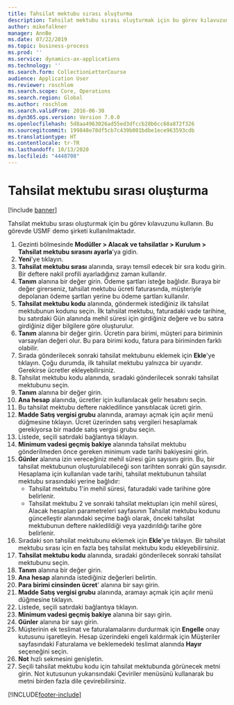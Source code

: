```yaml
---
title: Tahsilat mektubu sırası oluşturma
description: Tahsilat mektubu sırası oluşturmak için bu görev kılavuzunu kullanın.
author: mikefalkner
manager: AnnBe
ms.date: 07/22/2019
ms.topic: business-process
ms.prod: ''
ms.service: dynamics-ax-applications
ms.technology: ''
ms.search.form: CollectionLetterCourse
audience: Application User
ms.reviewer: roschlom
ms.search.scope: Core, Operations
ms.search.region: Global
ms.author: roschlom
ms.search.validFrom: 2016-06-30
ms.dyn365.ops.version: Version 7.0.0
ms.openlocfilehash: 5d8aa4963026ad55ed3dfccb28b6cc68a872f326
ms.sourcegitcommit: 199848e78df5cb7c439b001bdbe1ece963593cdb
ms.translationtype: HT
ms.contentlocale: tr-TR
ms.lasthandoff: 10/13/2020
ms.locfileid: "4448708"
---
```

# <a name="create-a-collection-letter-sequence"></a>Tahsilat mektubu sırası oluşturma

[!include [banner](../../includes/banner.md)]

Tahsilat mektubu sırası oluşturmak için bu görev kılavuzunu kullanın. Bu görevde USMF demo şirketi kullanılmaktadır.

1. Gezinti bölmesinde **Modüller > Alacak ve tahsilatlar > Kurulum > Tahsilat mektubu sırasını ayarla**'ya gidin.
2. **Yeni**'ye tıklayın.
3. **Tahsilat mektubu sırası** alanında, sırayı temsil edecek bir sıra kodu girin. Bir deftere nakil profili ayarladığınız zaman kullanılır.
4. **Tanım** alanına bir değer girin.  Ödeme şartları isteğe bağlıdır. Buraya bir değer girerseniz, tahsilat mektubu ücreti faturasında, müşteriyle depolanan ödeme şartları yerine bu ödeme şartları kullanılır.  
5. **Tahsilat mektubu kodu** alanında, göndermek istediğiniz ilk tahsilat mektubunun kodunu seçin. İlk tahsilat mektubu, faturadaki vade tarihine, bu satırdaki Gün alanında mehil süresi için girdiğiniz değere ve bu satıra girdiğiniz diğer bilgilere göre oluşturulur.  
6. **Tanım** alanına bir değer girin. Ücretin para birimi, müşteri para biriminin varsayılan değeri olur. Bu para birimi kodu, fatura para biriminden farklı olabilir.  
7. Sırada gönderilecek sonraki tahsilat mektubunu eklemek için **Ekle**'ye tıklayın. Çoğu durumda, ilk tahsilat mektubu yalnızca bir uyarıdır. Gerekirse ücretler ekleyebilirsiniz.  
8. Tahsilat mektubu kodu alanında, sıradaki gönderilecek sonraki tahsilat mektubunu seçin.
9. **Tanım** alanına bir değer girin.
10. **Ana hesap** alanında, ücretler için kullanılacak gelir hesabını seçin.
11. Bu tahsilat mektubu deftere nakledilince yansıtılacak ücreti girin.
12. **Madde Satış vergisi grubu** alanında, aramayı açmak için açılır menü düğmesine tıklayın. Ücret üzerinden satış vergileri hesaplamak gerekiyorsa bir madde satış vergisi grubu seçin.  
13. Listede, seçili satırdaki bağlantıya tıklayın.
14. **Minimum vadesi geçmiş bakiye** alanında tahsilat mektubu gönderilmeden önce gereken minimum vade tarihi bakiyesini girin.
15. **Günler** alanına izin vereceğiniz mehil süresi gün sayısını girin. Bu, bir tahsilat mektubunun oluşturulabileceği son tarihten sonraki gün sayısıdır. Hesaplama için kullanılan vade tarihi, tahsilat mektubunun tahsilat mektubu sırasındaki yerine bağlıdır:
    - Tahsilat mektubu 1'in mehil süresi, faturadaki vade tarihine göre belirlenir.
    - Tahsilat mektubu 2 ve sonraki tahsilat mektupları için mehil süresi, Alacak hesapları parametreleri sayfasının Tahsilat mektubu kodunu güncelleştir alanındaki seçime bağlı olarak, önceki tahsilat mektubunun deftere nakledildiği veya yazdırıldığı tarihe göre belirlenir.  
16. Sıradaki son tahsilat mektubunu eklemek için **Ekle**'ye tıklayın. Bir tahsilat mektubu sırası için en fazla beş tahsilat mektubu kodu ekleyebilirsiniz.  
17. **Tahsilat mektubu kodu** alanında, sıradaki gönderilecek sonraki tahsilat mektubunu seçin.
18. **Tanım** alanına bir değer girin.
19. **Ana hesap** alanında istediğiniz değerleri belirtin.
20. **Para birimi cinsinden ücret**' alanına bir sayı girin.
21. **Madde Satış vergisi grubu** alanında, aramayı açmak için açılır menü düğmesine tıklayın.
22. Listede, seçili satırdaki bağlantıya tıklayın.
23. **Minimum vadesi geçmiş bakiye** alanına bir sayı girin.
24. **Günler** alanına bir sayı girin.
25. Müşterinin ek teslimat ve faturalamalarını durdurmak için **Engelle** onay kutusunu işaretleyin. Hesap üzerindeki engeli kaldırmak için Müşteriler sayfasındaki Faturalama ve beklemedeki teslimat alanında **Hayır** seçeneğini seçin.  
26. **Not** hızlı sekmesini genişletin.
27. Seçili tahsilat mektubu kodu için tahsilat mektubunda görünecek metni girin. Not kutusunun yukarısındaki Çeviriler menüsünü kullanarak bu metni birden fazla dile çevirebilirsiniz.  



[!INCLUDE[footer-include](../../../includes/footer-banner.md)]